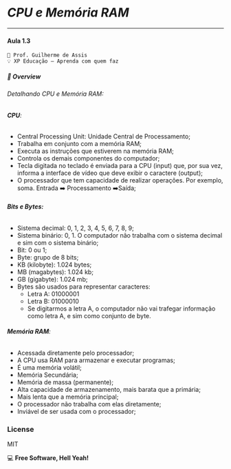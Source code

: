 # *CPU e Memória RAM*
***
#### Aula 1.3
    🧠 Prof. Guilherme de Assis
    💡 XP Educação – Aprenda com quem faz


##### 🛬 Overview
###### *Detalhando CPU e Memória RAM:*
###### **CPU**:

 - Central Processing Unit: Unidade Central de Processamento;
 - Trabalha em conjunto com a memória RAM;
 - Executa as instruções que estiverem na memória RAM;
 - Controla os demais componentes do computador;
 - Tecla digitada no teclado é enviada para a CPU (input) que, por sua vez, informa a interface de vídeo que deve exibir o caractere (output);
 - O processador que tem capacidade de realizar operações. Por exemplo, soma.
Entrada ➡️ Processamento ➡️Saída;

###### **Bits e Bytes:**
 - Sistema decimal: 0, 1, 2, 3, 4, 5, 6, 7, 8, 9;
 - Sistema binário: 0, 1. O computador não trabalha com o sistema decimal e sim com o sistema binário;
 - Bit: 0 ou 1;
 - Byte: grupo de 8 bits;
 - KB (kilobyte): 1.024 bytes;
 - MB (magabytes): 1.024 kb;
 - GB (gigabyte): 1.024 mb;
 - Bytes são usados para representar caracteres:
   - Letra A: 01000001
   - Letra B: 01000010
   - Se digitarmos a letra A, o computador não vai trafegar informação como letra A, e sim como conjunto de byte.

###### **Memória RAM**:
- Acessada diretamente pelo processador;
- A CPU usa RAM para armazenar e executar programas;
- É uma memória volátil;
- Memória Secundária;
- Memória de massa (permanente);
- Alta capacidade de armazenamento, mais barata que a primária;
- Mais lenta que a memória principal;
- O processador não trabalha com elas diretamente;
- Inviável de ser usada com o processador;


### License
MIT

💻 **Free Software, Hell Yeah!**



